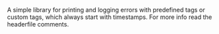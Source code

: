 A simple library for printing and logging errors with predefined tags or custom tags, which always start with timestamps.
For more info read the headerfile comments.
